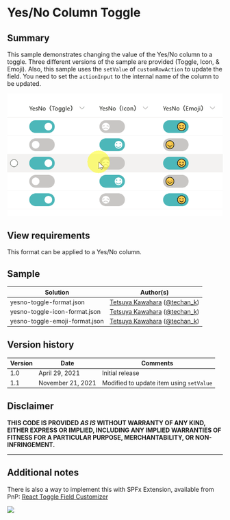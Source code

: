 # Yes/No Column Toggle

## Summary
This sample demonstrates changing the value of the Yes/No column to a toggle. Three different versions of the sample are provided (Toggle, Icon, & Emoji). Also, this sample uses the `setValue` of `customRowAction` to update the field. You need to set the `actionInput` to the internal name of the column to be updated.

![screenshot of the sample](./assets/screenshot.gif)

## View requirements
This format can be applied to a Yes/No column.

## Sample

Solution|Author(s)
--------|---------
yesno-toggle-format.json | [Tetsuya Kawahara](https://github.com/tecchan1107) ([@techan_k](https://twitter.com/techan_k))
yesno-toggle-icon-format.json | [Tetsuya Kawahara](https://github.com/tecchan1107) ([@techan_k](https://twitter.com/techan_k))
yesno-toggle-emoji-format.json | [Tetsuya Kawahara](https://github.com/tecchan1107) ([@techan_k](https://twitter.com/techan_k))

## Version history

Version |Date              |Comments
--------|------------------|--------
1.0     |April 29, 2021    |Initial release
1.1     |November 21, 2021 |Modified to update item using `setValue`

## Disclaimer
**THIS CODE IS PROVIDED *AS IS* WITHOUT WARRANTY OF ANY KIND, EITHER EXPRESS OR IMPLIED, INCLUDING ANY IMPLIED WARRANTIES OF FITNESS FOR A PARTICULAR PURPOSE, MERCHANTABILITY, OR NON-INFRINGEMENT.**

---

## Additional notes

There is also a way to implement this with SPFx Extension, available from PnP: [React Toggle Field Customizer](https://github.com/pnp/sp-dev-fx-extensions/tree/main/samples/react-field-toggle)

<img src="https://pnptelemetry.azurewebsites.net/list-formatting/column-samples/yesno-toggle-format" />